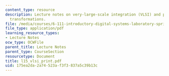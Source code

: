 ```yaml
---
content_type: resource
description: Lecture notes on very-large-scale integration (VLSI) and performance
  transformations.
file: /media/courses/6-111-introductory-digital-systems-laboratory-spring-2006/175ea2da2a74523af3f3837a5c39b13c_l15_vlsi_print.pdf
file_type: application/pdf
learning_resource_types:
- Lecture Notes
ocw_type: OCWFile
parent_title: Lecture Notes
parent_type: CourseSection
resourcetype: Document
title: l15_vlsi_print.pdf
uid: 175ea2da-2a74-523a-f3f3-837a5c39b13c
---
```

